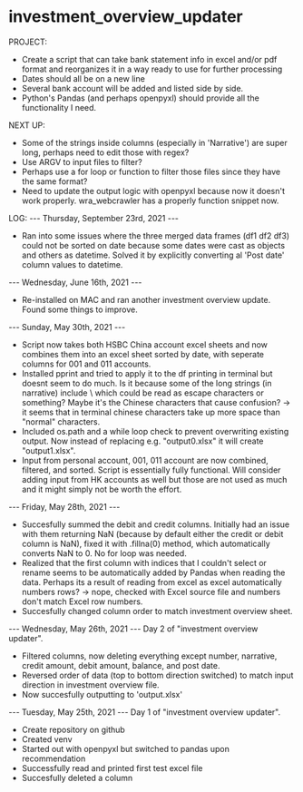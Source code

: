 # investment_overview_updater

PROJECT:
- Create a script that can take bank statement info in excel and/or pdf format and reorganizes it in a way ready to use for further processing
- Dates should all be on a new line
- Several bank account will be added and listed side by side.
- Python's Pandas (and perhaps openpyxl) should provide all the functionality I need.


NEXT UP:
- Some of the strings inside  columns (especially in 'Narrative') are super long, perhaps need to edit those with regex?
- Use ARGV to input files to filter?
- Perhaps use a for loop or function to filter those files since they have the same format?
- Need to update the output logic with openpyxl because now it doesn't work properly. wra_webcrawler has a properly function snippet now.


LOG:
--- Thursday, September 23rd, 2021 ---
- Ran into some issues where the three merged data frames (df1 df2 df3) could not be sorted on date because some dates were cast as objects and others as datetime. Solved it by explicitly converting al 'Post date' column values to datetime.

--- Wednesday, June 16th, 2021 ---
- Re-installed on MAC and ran another investment overview update. Found some things to improve.

--- Sunday, May 30th, 2021 ---
- Script now takes both HSBC China account excel sheets and now combines them into an excel sheet sorted by date, with seperate columns for 001 and 011 accounts.
- Installed pprint and tried to apply it to the df printing in terminal but doesnt seem to do much. Is it because some of the long strings (in narrative) include \ which could be read as escape characters or something? Maybe it's the Chinese characters that cause confusion? -> it seems that in terminal chinese characters take up more space than "normal" characters.
- Included os.path and a while loop check to prevent overwriting existing output. Now instead of replacing e.g. "output0.xlsx" it will create "output1.xlsx".
- Input from personal account, 001, 011 account are now combined, filtered, and sorted. Script is essentially fully functional. Will consider adding input from HK accounts as well but those are not used as much and it might simply not be worth the effort.

--- Friday, May 28th, 2021 ---
- Succesfully summed the debit and credit columns. Initially had an issue with them returning NaN (because by default either the credit or debit column is NaN), fixed it with .fillna(0) method, which automatically converts NaN to 0. No for loop was needed.
- Realized that the first column with indices that I couldn't select or rename seems to be automatically added by Pandas when reading the data. Perhaps its a result of reading from excel as excel automatically numbers rows? -> nope, checked with Excel source file and numbers don't match Excel row numbers.
- Succesfully changed column order to match investment overview sheet.

--- Wednesday, May 26th, 2021 ---
Day 2 of "investment overview updater".
- Filtered columns, now deleting everything except number, narrative, credit amount, debit amount, balance, and post date.
- Reversed order of data (top to bottom direction switched) to match input direction in investment overview file.
- Now succesfully outputting to 'output.xlsx'

--- Tuesday, May 25th, 2021 ---
Day 1 of "investment overview updater".
- Create repository on github
- Created venv
- Started out with openpyxl but switched to pandas upon recommendation
- Successfully read and printed first test excel file
- Succesfully deleted a column
